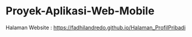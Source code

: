 # Proyek-Aplikasi-Web-Mobile

Halaman Website : https://fadhilandredo.github.io/Halaman_ProfilPribadi
